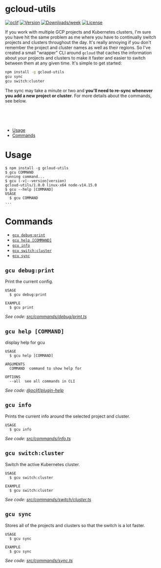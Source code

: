 gcloud-utils
============

[![oclif](https://img.shields.io/badge/cli-oclif-brightgreen.svg)](https://oclif.io)
[![Version](https://img.shields.io/npm/v/gcloud-utils.svg)](https://npmjs.org/package/gcloud-utils)
[![Downloads/week](https://img.shields.io/npm/dw/gcloud-utils.svg)](https://npmjs.org/package/gcloud-utils)
[![License](https://img.shields.io/npm/l/gcloud-utils.svg)](https://github.com/Kerren-Entrostat/gcloud-utils/blob/master/package.json)

If you work with multiple GCP projects and Kubernetes clusters, I'm sure you have hit the same problem as me where you have to continually switch projects and clusters throughout the day. It's really annoying if you don't remember the project and cluster names as well as their regions. So I've created a small "wrapper" CLI around `gcloud` that caches the information about your projects and clusters to make it faster and easier to switch between them at any given time. It's simple to get started:

```bash
npm install -g gcloud-utils
gcu sync
gcu switch:cluster
```

The sync may take a minute or two and **you'll need to re-sync whenever you add a new project or cluster**. For more details about the commands, see below.

<br>
<br>
<br>

<!-- toc -->
* [Usage](#usage)
* [Commands](#commands)
<!-- tocstop -->
# Usage
<!-- usage -->
```sh-session
$ npm install -g gcloud-utils
$ gcu COMMAND
running command...
$ gcu (-v|--version|version)
gcloud-utils/1.0.0 linux-x64 node-v14.15.0
$ gcu --help [COMMAND]
USAGE
  $ gcu COMMAND
...
```
<!-- usagestop -->
# Commands
<!-- commands -->
* [`gcu debug:print`](#gcu-debugprint)
* [`gcu help [COMMAND]`](#gcu-help-command)
* [`gcu info`](#gcu-info)
* [`gcu switch:cluster`](#gcu-switchcluster)
* [`gcu sync`](#gcu-sync)

## `gcu debug:print`

Print the current config.

```
USAGE
  $ gcu debug:print

EXAMPLE
  $ gcu print
```

_See code: [src/commands/debug/print.ts](https://github.com/Kerren-Entrostat/gcloud-utils/blob/v1.0.0/src/commands/debug/print.ts)_

## `gcu help [COMMAND]`

display help for gcu

```
USAGE
  $ gcu help [COMMAND]

ARGUMENTS
  COMMAND  command to show help for

OPTIONS
  --all  see all commands in CLI
```

_See code: [@oclif/plugin-help](https://github.com/oclif/plugin-help/blob/v3.0.0/src/commands/help.ts)_

## `gcu info`

Prints the current info around the selected project and cluster.

```
USAGE
  $ gcu info
```

_See code: [src/commands/info.ts](https://github.com/Kerren-Entrostat/gcloud-utils/blob/v1.0.0/src/commands/info.ts)_

## `gcu switch:cluster`

Switch the active Kubernetes cluster.

```
USAGE
  $ gcu switch:cluster

EXAMPLE
  $ gcu switch:cluster
```

_See code: [src/commands/switch/cluster.ts](https://github.com/Kerren-Entrostat/gcloud-utils/blob/v1.0.0/src/commands/switch/cluster.ts)_

## `gcu sync`

Stores all of the projects and clusters so that the switch is a lot faster.

```
USAGE
  $ gcu sync

EXAMPLE
  $ gcu sync
```

_See code: [src/commands/sync.ts](https://github.com/Kerren-Entrostat/gcloud-utils/blob/v1.0.0/src/commands/sync.ts)_
<!-- commandsstop -->
